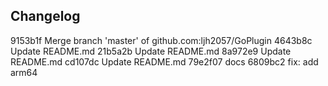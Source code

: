 

## Changelog

9153b1f Merge branch 'master' of github.com:ljh2057/GoPlugin
4643b8c Update README.md
21b5a2b Update README.md
8a972e9 Update README.md
cd107dc Update README.md
79e2f07 docs
6809bc2 fix: add arm64

